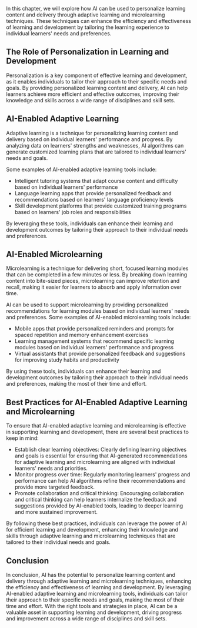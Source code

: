 

In this chapter, we will explore how AI can be used to personalize learning content and delivery through adaptive learning and microlearning techniques. These techniques can enhance the efficiency and effectiveness of learning and development by tailoring the learning experience to individual learners' needs and preferences.

The Role of Personalization in Learning and Development
-------------------------------------------------------

Personalization is a key component of effective learning and development, as it enables individuals to tailor their approach to their specific needs and goals. By providing personalized learning content and delivery, AI can help learners achieve more efficient and effective outcomes, improving their knowledge and skills across a wide range of disciplines and skill sets.

AI-Enabled Adaptive Learning
----------------------------

Adaptive learning is a technique for personalizing learning content and delivery based on individual learners' performance and progress. By analyzing data on learners' strengths and weaknesses, AI algorithms can generate customized learning plans that are tailored to individual learners' needs and goals.

Some examples of AI-enabled adaptive learning tools include:

* Intelligent tutoring systems that adapt course content and difficulty based on individual learners' performance
* Language learning apps that provide personalized feedback and recommendations based on learners' language proficiency levels
* Skill development platforms that provide customized training programs based on learners' job roles and responsibilities

By leveraging these tools, individuals can enhance their learning and development outcomes by tailoring their approach to their individual needs and preferences.

AI-Enabled Microlearning
------------------------

Microlearning is a technique for delivering short, focused learning modules that can be completed in a few minutes or less. By breaking down learning content into bite-sized pieces, microlearning can improve retention and recall, making it easier for learners to absorb and apply information over time.

AI can be used to support microlearning by providing personalized recommendations for learning modules based on individual learners' needs and preferences. Some examples of AI-enabled microlearning tools include:

* Mobile apps that provide personalized reminders and prompts for spaced repetition and memory enhancement exercises
* Learning management systems that recommend specific learning modules based on individual learners' performance and progress
* Virtual assistants that provide personalized feedback and suggestions for improving study habits and productivity

By using these tools, individuals can enhance their learning and development outcomes by tailoring their approach to their individual needs and preferences, making the most of their time and effort.

Best Practices for AI-Enabled Adaptive Learning and Microlearning
-----------------------------------------------------------------

To ensure that AI-enabled adaptive learning and microlearning is effective in supporting learning and development, there are several best practices to keep in mind:

* Establish clear learning objectives: Clearly defining learning objectives and goals is essential for ensuring that AI-generated recommendations for adaptive learning and microlearning are aligned with individual learners' needs and priorities.
* Monitor progress over time: Regularly monitoring learners' progress and performance can help AI algorithms refine their recommendations and provide more targeted feedback.
* Promote collaboration and critical thinking: Encouraging collaboration and critical thinking can help learners internalize the feedback and suggestions provided by AI-enabled tools, leading to deeper learning and more sustained improvement.

By following these best practices, individuals can leverage the power of AI for efficient learning and development, enhancing their knowledge and skills through adaptive learning and microlearning techniques that are tailored to their individual needs and goals.

Conclusion
----------

In conclusion, AI has the potential to personalize learning content and delivery through adaptive learning and microlearning techniques, enhancing the efficiency and effectiveness of learning and development. By leveraging AI-enabled adaptive learning and microlearning tools, individuals can tailor their approach to their specific needs and goals, making the most of their time and effort. With the right tools and strategies in place, AI can be a valuable asset in supporting learning and development, driving progress and improvement across a wide range of disciplines and skill sets.
